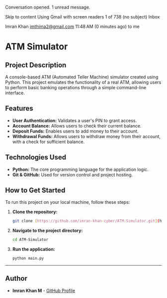 Conversation opened. 1 unread message.

Skip to content
Using Gmail with screen readers
1 of 738
(no subject)
Inbox

Imran Khan <imthima2@gmail.com>
11:48 AM (0 minutes ago)
to me

# ATM Simulator

## Project Description
A console-based ATM (Automated Teller Machine) simulator created using Python. This project emulates the functionality of a real ATM, allowing users to perform basic banking operations through a simple command-line interface.

## Features
- **User Authentication:** Validates a user's PIN to grant access.
- **Account Balance:** Allows users to check their current balance.
- **Deposit Funds:** Enables users to add money to their account.
- **Withdrawal Funds:** Allows users to withdraw money from their account, with a check for sufficient balance.

## Technologies Used
- **Python:** The core programming language for the application logic.
- **Git & GitHub:** Used for version control and project hosting.

## How to Get Started
To run this project on your local machine, follow these steps:

1. **Clone the repository:**
    ```bash
    git clone [https://github.com/imran-khan-cyber/ATM-Simulator.git](https://github.com/imran-khan-cyber/ATM-Simulator.git)
    ```
2. **Navigate to the project directory:**
    ```bash
    cd ATM-Simulator
    ```
3. **Run the application:**
    ```bash
    python main.py
    ```

---

## Author
* **Imran Khan M** - [GitHub Profile](https://github.com/imran-khan-cyber)
